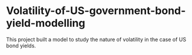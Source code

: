 # Volatility-of-US-government-bond-yield-modelling
This project built a model to study the nature of volatility in the case of US bond yields. 
